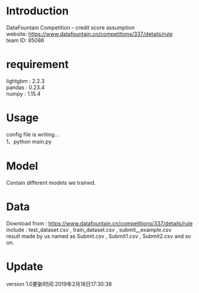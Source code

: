 # Introduction  
DataFountain Competition - credit score assumption  
website: https://www.datafountain.cn/competitions/337/details/rule  
team ID: 85086  
# requirement
lightgbm : 2.2.3  
pandas : 0.23.4  
numpy : 1.15.4  
# Usage 
config file is writing...  
1、python main.py
# Model  
Contain different models we trained.  
# Data  
Download from : https://www.datafountain.cn/competitions/337/details/rule  
include : test_dataset.csv , train_dataset.csv , submit__example.csv  
result made by us named as Submit.csv , Submit1.csv , Submit2.csv and so on.  

# Update 
version 1.0更新时间:2019年2月18日17:30:38
